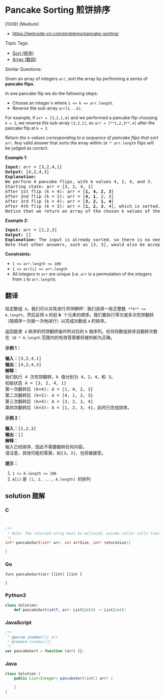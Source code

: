 # Pancake Sorting 煎饼排序

[1009] [Medium]

- https://leetcode-cn.com/problems/pancake-sorting/

Topic Tags:

- [Sort (排序)](https://leetcode-cn.com/tag/sort/)
- [Array (数组)](https://leetcode-cn.com/tag/array/)

Similar Questions:

Given an array of integers `arr`, sort the array by performing a series of **pancake flips**.

In one pancake flip we do the following steps:

- Choose an integer `k` where `1 <= k <= arr.length`.
- Reverse the sub-array `arr[1...k]`.

For example, if `arr = [3,2,1,4]` and we performed a pancake flip choosing `k = 3`, we reverse the sub-array `[3,2,1]`, so `arr = [**1,2,3**,4]` after the pancake flip at `k = 3`.

Return _the `k`\-values corresponding to a sequence of pancake flips that sort `arr`_. Any valid answer that sorts the array within `10 * arr.length` flips will be judged as correct.

**Example 1:**

<pre><strong>Input:</strong> arr = [3,2,4,1]
<strong>Output:</strong> [4,2,4,3]
<strong>Explanation: </strong>
We perform 4 pancake flips, with k values 4, 2, 4, and 3.
Starting state: arr = [3, 2, 4, 1]
After 1st flip (k = 4): arr = [<strong>1, 4, 2, 3</strong>]
After 2nd flip (k = 2): arr = [<strong>4, 1</strong>, 2, 3]
After 3rd flip (k = 4): arr = [<strong>3, 2, 1, 4</strong>]
After 4th flip (k = 3): arr = [<strong>1, 2, 3</strong>, 4], which is sorted.
Notice that we return an array of the chosen k values of the pancake flips.
</pre>

**Example 2:**

<pre><strong>Input:</strong> arr = [1,2,3]
<strong>Output:</strong> []
<strong>Explanation: </strong>The input is already sorted, so there is no need to flip anything.
Note that other answers, such as [3, 3], would also be accepted.
</pre>

**Constraints:**

- `1 <= arr.length <= 100`
- `1 <= arr[i] <= arr.length`
- All integers in `arr` are unique (i.e. `arr` is a permutation of the integers from `1` to `arr.length`).

## 翻译

给定数组  `A`，我们可以对其进行*煎饼翻转*：我们选择一些正整数  `**k** <= A.length`，然后反转 `A` 的前 **k**  个元素的顺序。我们要执行零次或多次煎饼翻转（按顺序一次接一次地进行）以完成对数组 `A` 的排序。

返回能使  `A` 排序的煎饼翻转操作所对应的 k 值序列。任何将数组排序且翻转次数在  `10 * A.length` 范围内的有效答案都将被判断为正确。

**示例 1：**

<pre><strong>输入：</strong>[3,2,4,1]
<strong>输出：</strong>[4,2,4,3]
<strong>解释：</strong>
我们执行 4 次煎饼翻转，k 值分别为 4，2，4，和 3。
初始状态 A = [3, 2, 4, 1]
第一次翻转后 (k=4): A = [1, 4, 2, 3]
第二次翻转后 (k=2): A = [4, 1, 2, 3]
第三次翻转后 (k=4): A = [3, 2, 1, 4]
第四次翻转后 (k=3): A = [1, 2, 3, 4]，此时已完成排序。 
</pre>

**示例 2：**

<pre><strong>输入：</strong>[1,2,3]
<strong>输出：</strong>[]
<strong>解释：
</strong>输入已经排序，因此不需要翻转任何内容。
请注意，其他可能的答案，如[3，3]，也将被接受。
</pre>

**提示：**

1.  `1 <= A.length <= 100`
2.  `A[i]` 是  `[1, 2, ..., A.length]`  的排列

## solution 题解

### C

```c


/**
 * Note: The returned array must be malloced, assume caller calls free().
 */
int* pancakeSort(int* arr, int arrSize, int* returnSize){

}
```

### Go

```golang
func pancakeSort(arr []int) []int {

}
```

### Python3

```python
class Solution:
    def pancakeSort(self, arr: List[int]) -> List[int]:
```

### JavaScript

```javascript
/**
 * @param {number[]} arr
 * @return {number[]}
 */
var pancakeSort = function (arr) {};
```

### Java

```java
class Solution {
    public List<Integer> pancakeSort(int[] arr) {

    }
}
```

